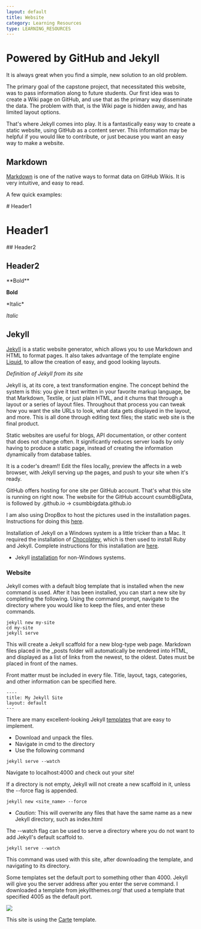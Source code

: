 ```yaml
---
layout: default
title: Website
category: Learning Resources
type: LEARNING_RESOURCES
---
```


# Powered by GitHub and Jekyll

It is always great when you find a simple, new solution to an old problem.

The primary goal of the capstone project, that necessitated this website, was to pass information along to future students.  Our first idea was to create a Wiki page on GitHub, and use that as the primary way disseminate the data.  The problem with that, is the Wiki page is hidden away, and has limited layout options.  

That's where Jekyll comes into play.  It is a fantastically easy way to create a static website, using GitHub as a content server.  This information may be helpful if you would like to contribute, or just because you want an easy way to make a website.  

## Markdown

<a href="https://github.com/adam-p/markdown-here/wiki/Markdown-Cheatsheet" target="none">Markdown</a> is one of the native ways to format data on GitHub Wikis.  It is very intuitive, and easy to read.

A few quick examples:

\# Header1

# Header1


\#\# Header2

## Header2

\*\*Bold\*\*

**Bold**

\*Italic\*

*Italic*

## Jekyll

<a href="https://jekyllrb.com/" target="blank">Jekyll</a> is a static website generator, which allows you to use Markdown and HTML to format pages.  It also takes advantage of the template engine <a href="https://github.com/Shopify/liquid/wiki" target="blank">Liquid</a>, to allow the creation of easy, and good looking layouts.

*Definition of Jekyll from its site*

Jekyll is, at its core, a text transformation engine. The concept behind the system is this: you give it text written in your favorite markup language, be that Markdown, Textile, or just plain HTML, and it churns that through a layout or a series of layout files. Throughout that process you can tweak how you want the site URLs to look, what data gets displayed in the layout, and more. This is all done through editing text files; the static web site is the final product.

Static websites are useful for blogs, API documentation, or other content that does not change often.  It significantly reduces server loads by only having to produce a static page, instead of creating the information dynamically from database tables.  

It is a coder's dream!!  Edit the files locally, preview the affects in a web browser, with Jekyll serving up the pages, and push to your site when it's ready.  

GitHub offers hosting for one site per GitHub account.  That's what this site is running on right now.  The website for the GitHub account csumbBigData, is followed by .github.io -> csumbbigdata.github.io

I am also using DropBox to host the pictures used in the installation pages.  Instructions for doing this <a href="http://benwilhelm.com/the-website/nerd-stuff/2014/12/21/building-an-image-heavy-jekyll-site/" target="blank">here</a>.

Installation of Jekyll on a Windows system is a little tricker than a Mac.  It required the installation of <a href="https://chocolatey.org/">Chocolatey</a>, which is then used to install Ruby and Jekyll.  Complete instructions for this installation are <a href="https://davidburela.wordpress.com/2015/11/28/easily-install-jekyll-on-windows-with-3-command-prompt-entries-and-chocolatey/">here</a>.

 - Jekyll <a href="https://jekyllrb.com/docs/installation/" target="blank">installation</a> for non-Windows systems.

### Website
Jekyll comes with a default blog template that is installed when the new command is used.  After it has been installed, you can start a new site by completing the following.  Using the command prompt, navigate to the directory where you would like to keep the files, and enter these commands.

    jekyll new my-site
    cd my-site
    jekyll serve
    
This will create a Jekyll scaffold for a new blog-type web page.   Markdown files placed in the _posts folder will automatically be rendered into HTML, and displayed as a list of links from the newest, to the oldest. Dates must be placed in front of the names.  

Front matter must be included in every file.  Title, layout, tags, categories, and other information can be specified here.

    ----
    title: My Jekyll Site
    layout: default
    ---
    
There are many excellent-looking Jekyll <a href="http://jekyllthemes.org/" target="blank">templates</a> that are easy to implement.

 - Download and unpack the files.  
 - Navigate in cmd to the directory
 - Use the following command
 
<!-- endList -->

    jekyll serve --watch
    
Navigate to localhost:4000 and check out your site!

If a directory is not empty, Jekyll will not create a new scaffold in it, unless the \--force flag is appended.

    jekyll new <site_name> --force
    
 * *Caution:* This will overwrite any files that have the same name as a new Jekyll directory, such as index.html
    
The \--watch flag can be used to serve a directory where you do not want to add Jekyll's default scaffold to.

    jekyll serve --watch

This command was used with this site, after downloading the template, and navigating to its directory.  


Some templates set the default port to something other than 4000.  Jekyll will give you the server address after you enter the serve command. I downloaded a template from jekyllthemes.org/ that used a template that specified 4005 as the default port.

![](https://dl.dropboxusercontent.com/s/j560phg42v4xi1m/jekyll_serve.PNG?dl=0) 

This site is using the <a href="http://jekyllthemes.org/themes/carte/" target="blank">Carte</a> template.  



